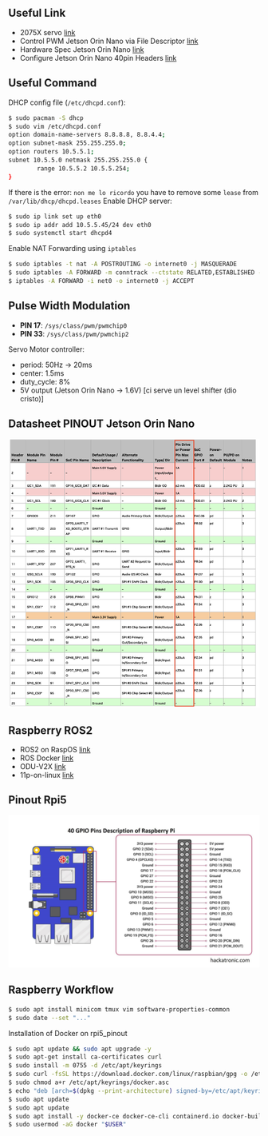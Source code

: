 ## Useful Link
* 2075X servo [link](https://traxxas.com/products/parts/servos/2075X)
* Control PWM Jetson Orin Nano via File Descriptor [link](https://github.com/NVIDIA/jetson-gpio/issues/105#issuecomment-1896157206)
* Hardware Spec Jetson Orin Nano [link](https://developer.nvidia.com/embedded/learn/jetson-orin-nano-devkit-user-guide/hardware_spec.html)
* Configure Jetson Orin Nano 40pin Headers [link](https://docs.nvidia.com/jetson/archives/r35.3.1/DeveloperGuide/text/HR/ConfiguringTheJetsonExpansionHeaders.html)

## Useful Command
DHCP config file (`/etc/dhcpd.conf`):
```bash
$ sudo pacman -S dhcp
$ sudo vim /etc/dhcpd.conf
option domain-name-servers 8.8.8.8, 8.8.4.4;
option subnet-mask 255.255.255.0;
option routers 10.5.5.1;
subnet 10.5.5.0 netmask 255.255.255.0 {
        range 10.5.5.2 10.5.5.254;
}
```
If there is the error: `non me lo ricordo` you have to remove some `lease` from `/var/lib/dhcp/dhcpd.leases`
Enable DHCP server:
```bash
$ sudo ip link set up eth0
$ sudo ip addr add 10.5.5.45/24 dev eth0
$ sudo systemctl start dhcpd4
```
Enable NAT Forwarding using `iptables`
```bash
$ sudo iptables -t nat -A POSTROUTING -o internet0 -j MASQUERADE
$ sudo iptables -A FORWARD -m conntrack --ctstate RELATED,ESTABLISHED -j ACCEPT
$ iptables -A FORWARD -i net0 -o internet0 -j ACCEPT
```

## Pulse Width Modulation
* **PIN 17**: `/sys/class/pwm/pwmchip0`
* **PIN 33**: `/sys/class/pwm/pwmchip2`

Servo Motor controller: 
* period: 50Hz -> 20ms
* center: 1.5ms
* duty_cycle: 8%
* 5V output (Jetson Orin Nano -> 1.6V) [ci serve un level shifter (dio cristo)]


## Datasheet PINOUT Jetson Orin Nano
![alt text](img/pinout_datasheet.png "")

## Raspberry ROS2
* ROS2 on RaspOS [link](https://docs.ros.org/en/humble/How-To-Guides/Installing-on-Raspberry-Pi.html)
* ROS Docker [link](https://hub.docker.com/_/ros/tags)
* ODU-V2X [link](https://github.com/SalvatoreIandolo/ODU-V2X/tree/main)
* 11p-on-linux [link](https://gitlab.com/hpi-potsdam/osm/g5-on-linux/11p-on-linux)

## Pinout Rpi5
![alt text](img/rpi5_pinout.jpg "")

## Raspberry Workflow
```bash
$ sudo apt install minicom tmux vim software-properties-common
$ sudo date --set "..."
```

Installation of Docker on rpi5_pinout
```bash
$ sudo apt update && sudo apt upgrade -y
$ sudo apt-get install ca-certificates curl
$ sudo install -m 0755 -d /etc/apt/keyrings
$ sudo curl -fsSL https://download.docker.com/linux/raspbian/gpg -o /etc/apt/keyrings/docker.asc
$ sudo chmod a+r /etc/apt/keyrings/docker.asc
$ echo "deb [arch=$(dpkg --print-architecture) signed-by=/etc/apt/keyrings/docker.asc] https://download.docker.com/linux/raspbian $(. /etc/os-release && echo "$VERSION_CODENAME") stable" | sudo tee /etc/apt/sources.list.d/docker.list > /dev/null
$ sudo apt update
$ sudo apt update
$ sudo apt install -y docker-ce docker-ce-cli containerd.io docker-buildx-plugin docker-compose-plugin
$ sudo usermod -aG docker "$USER"
```
